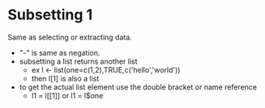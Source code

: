 # Subsetting 1
Same as selecting or extracting data.

* "-" is same as negation.
* subsetting a list returns another list
	* ex l <- list(one=c(1,2),TRUE,c('hello','world'))
	* then l[1] is also a list
* to get the actual  list element use the double bracket or name reference
	* l1 = l[[1]] or l1 = l$one
